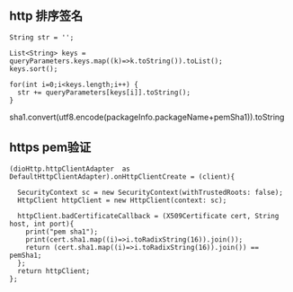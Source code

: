     
## http 排序签名
    String str = '';

    List<String> keys = queryParameters.keys.map((k)=>k.toString()).toList();
    keys.sort();

    for(int i=0;i<keys.length;i++) {
      str += queryParameters[keys[i]].toString();
    }
 sha1.convert(utf8.encode(packageInfo.packageName+pemSha1)).toString
 
 
 
## https pem验证
    (dioHttp.httpClientAdapter  as DefaultHttpClientAdapter).onHttpClientCreate = (client){

      SecurityContext sc = new SecurityContext(withTrustedRoots: false);
      HttpClient httpClient = new HttpClient(context: sc);

      httpClient.badCertificateCallback = (X509Certificate cert, String host, int port){
        print("pem sha1");
        print(cert.sha1.map((i)=>i.toRadixString(16)).join());
        return (cert.sha1.map((i)=>i.toRadixString(16)).join()) == pemSha1;
      };
      return httpClient;
    };
